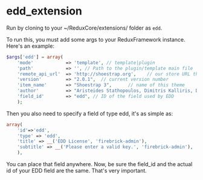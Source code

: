 edd_extension
=============

Run by cloning to your ~/ReduxCore/extensions/ folder as `edd`.



To run this, you must add some args to your ReduxFramework instance. Here's an example:

```php
$args['edd'] = array(
	'mode' 			  => 'template', // template|plugin
	'path' 			  => '', // Path to the plugin/template main file
	'remote_api_url'  => 'http://shoestrap.org',    // our store URL that is running EDD
	'version'         => "2.0.1",  // current version number
	'item_name'       => "Shoestrap 3",      // name of this theme
	'author'          => "Aristeides Stathopoulos, Dimitris Kalliris, Dovy Paukstys",    // author of this theme
	'field_id'        => "edd", // ID of the field used by EDD
	);
```

Then you also need to specify a field of type edd, it's as simple as:

```php
array(
	'id'=>'edd',
	'type' => 'edd',
	'title' => __('EDD License', 'firebrick-admin'),
	'subtitle' => __('Please enter a valid key.', 'firebrick-admin'),
	),
```

You can place that field anywhere. Now, be sure the field_id and the actual id of your EDD field are the same. That's very important.